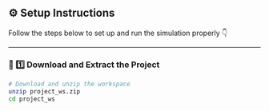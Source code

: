 ## ⚙️ Setup Instructions

Follow the steps below to set up and run the simulation properly 👇  

---

### 🧩 1️⃣ Download and Extract the Project
```bash
# Download and unzip the workspace
unzip project_ws.zip
cd project_ws


